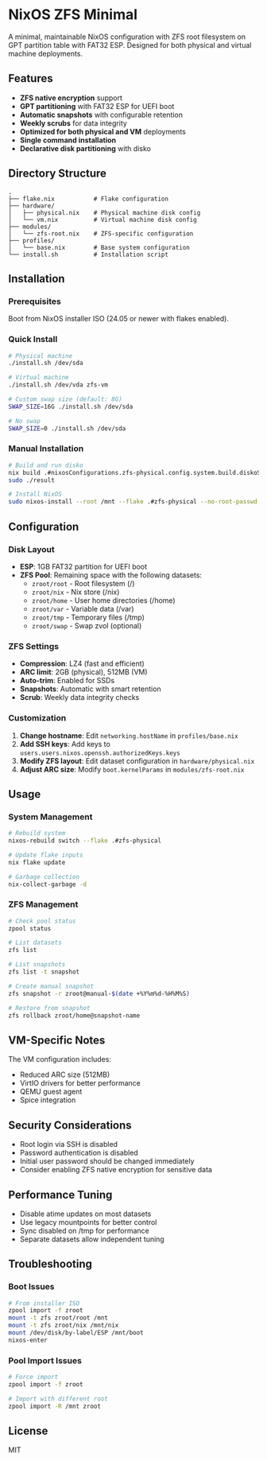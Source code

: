 # NixOS ZFS Minimal

A minimal, maintainable NixOS configuration with ZFS root filesystem on GPT partition table with FAT32 ESP. Designed for both physical and virtual machine deployments.

## Features

- **ZFS native encryption** support
- **GPT partitioning** with FAT32 ESP for UEFI boot
- **Automatic snapshots** with configurable retention
- **Weekly scrubs** for data integrity
- **Optimized for both physical and VM** deployments
- **Single command installation**
- **Declarative disk partitioning** with disko

## Directory Structure

```
.
├── flake.nix           # Flake configuration
├── hardware/
│   ├── physical.nix    # Physical machine disk config
│   └── vm.nix          # Virtual machine disk config
├── modules/
│   └── zfs-root.nix    # ZFS-specific configuration
├── profiles/
│   └── base.nix        # Base system configuration
└── install.sh          # Installation script
```

## Installation

### Prerequisites

Boot from NixOS installer ISO (24.05 or newer with flakes enabled).

### Quick Install

```bash
# Physical machine
./install.sh /dev/sda

# Virtual machine
./install.sh /dev/vda zfs-vm

# Custom swap size (default: 8G)
SWAP_SIZE=16G ./install.sh /dev/sda

# No swap
SWAP_SIZE=0 ./install.sh /dev/sda
```

### Manual Installation

```bash
# Build and run disko
nix build .#nixosConfigurations.zfs-physical.config.system.build.diskoScript
sudo ./result

# Install NixOS
sudo nixos-install --root /mnt --flake .#zfs-physical --no-root-passwd
```

## Configuration

### Disk Layout

- **ESP**: 1GB FAT32 partition for UEFI boot
- **ZFS Pool**: Remaining space with the following datasets:
  - `zroot/root` - Root filesystem (/)
  - `zroot/nix` - Nix store (/nix)
  - `zroot/home` - User home directories (/home)
  - `zroot/var` - Variable data (/var)
  - `zroot/tmp` - Temporary files (/tmp)
  - `zroot/swap` - Swap zvol (optional)

### ZFS Settings

- **Compression**: LZ4 (fast and efficient)
- **ARC limit**: 2GB (physical), 512MB (VM)
- **Auto-trim**: Enabled for SSDs
- **Snapshots**: Automatic with smart retention
- **Scrub**: Weekly data integrity checks

### Customization

1. **Change hostname**: Edit `networking.hostName` in `profiles/base.nix`
2. **Add SSH keys**: Add keys to `users.users.nixos.openssh.authorizedKeys.keys`
3. **Modify ZFS layout**: Edit dataset configuration in `hardware/physical.nix`
4. **Adjust ARC size**: Modify `boot.kernelParams` in `modules/zfs-root.nix`

## Usage

### System Management

```bash
# Rebuild system
nixos-rebuild switch --flake .#zfs-physical

# Update flake inputs
nix flake update

# Garbage collection
nix-collect-garbage -d
```

### ZFS Management

```bash
# Check pool status
zpool status

# List datasets
zfs list

# List snapshots
zfs list -t snapshot

# Create manual snapshot
zfs snapshot -r zroot@manual-$(date +%Y%m%d-%H%M%S)

# Restore from snapshot
zfs rollback zroot/home@snapshot-name
```

## VM-Specific Notes

The VM configuration includes:
- Reduced ARC size (512MB)
- VirtIO drivers for better performance
- QEMU guest agent
- Spice integration

## Security Considerations

- Root login via SSH is disabled
- Password authentication is disabled
- Initial user password should be changed immediately
- Consider enabling ZFS native encryption for sensitive data

## Performance Tuning

- Disable atime updates on most datasets
- Use legacy mountpoints for better control
- Sync disabled on /tmp for performance
- Separate datasets allow independent tuning

## Troubleshooting

### Boot Issues

```bash
# From installer ISO
zpool import -f zroot
mount -t zfs zroot/root /mnt
mount -t zfs zroot/nix /mnt/nix
mount /dev/disk/by-label/ESP /mnt/boot
nixos-enter
```

### Pool Import Issues

```bash
# Force import
zpool import -f zroot

# Import with different root
zpool import -R /mnt zroot
```

## License

MIT